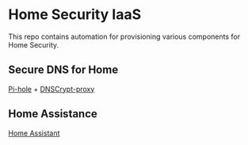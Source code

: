 # Home Security IaaS

This repo contains automation for provisioning various components for Home
Security.

## Secure DNS for Home

[Pi-hole][1] + [DNSCrypt-proxy][2]

## Home Assistance

[Home Assistant][3]

[1]: https://pi-hole.net/
[2]: https://github.com/DNSCrypt/dnscrypt-proxy
[3]: https://www.home-assistant.io/

